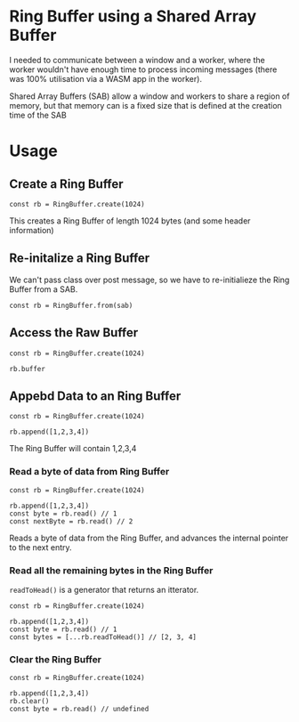 Ring Buffer using a Shared Array Buffer
=======================================

I needed to communicate between a window and a worker, where the worker wouldn't have enough time
to process incoming messages (there was 100% utilisation via a WASM app in the worker).

Shared Array Buffers (SAB) allow a window and workers to share a region of memory, but that memory can is
a fixed size that is defined at the creation time of the SAB

Usage
=====

## Create a Ring Buffer

```
const rb = RingBuffer.create(1024)
```

This creates a Ring Buffer of length 1024 bytes (and some header information)

## Re-initalize a Ring Buffer

We can't pass class over post message, so we have to re-initialieze the Ring Buffer from a SAB.

```
const rb = RingBuffer.from(sab)
```

## Access the Raw Buffer

```
const rb = RingBuffer.create(1024)

rb.buffer
```

## Appebd Data to an Ring Buffer

```
const rb = RingBuffer.create(1024)

rb.append([1,2,3,4])
```

The Ring Buffer will contain 1,2,3,4

### Read a byte of data from Ring Buffer

```
const rb = RingBuffer.create(1024)

rb.append([1,2,3,4])
const byte = rb.read() // 1
const nextByte = rb.read() // 2
```

Reads a byte of data from the Ring Buffer, and advances the internal pointer to the next entry.

### Read all the remaining bytes in the Ring Buffer

`readToHead()` is a generator that returns an itterator.


```
const rb = RingBuffer.create(1024)

rb.append([1,2,3,4])
const byte = rb.read() // 1
const bytes = [...rb.readToHead()] // [2, 3, 4]
```

### Clear the Ring Buffer

```
const rb = RingBuffer.create(1024)

rb.append([1,2,3,4])
rb.clear()
const byte = rb.read() // undefined
```

